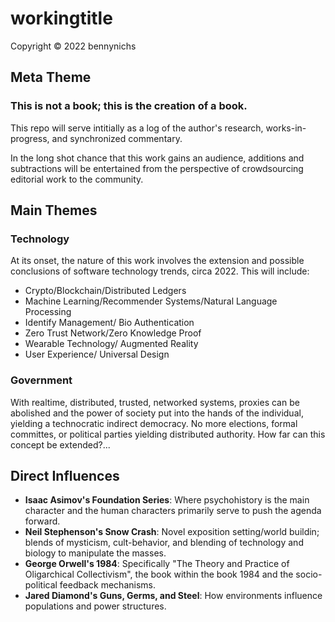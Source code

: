 # workingtitle
Copyright © 2022 bennynichs
## Meta Theme
### This is not a book; this is the creation of a book.
This repo will serve intitially as a log of the author's research, works-in-progress, and synchronized commentary.

In the long shot chance that this work gains an audience, additions and subtractions will be entertained from the perspective of crowdsourcing editorial work to the community.

## Main Themes

### Technology
At its onset, the nature of this work involves the extension and possible conclusions of software technology trends, circa 2022. This will include:
- Crypto/Blockchain/Distributed Ledgers
- Machine Learning/Recommender Systems/Natural Language Processing
- Identify Management/ Bio Authentication
- Zero Trust Network/Zero Knowledge Proof
- Wearable Technology/ Augmented Reality
- User Experience/ Universal Design

### Government
With realtime, distributed, trusted, networked systems, proxies can be abolished and the power of society put into the hands of the individual, yielding a technocratic indirect democracy. No more elections, formal committes, or political parties yielding distributed authority. How far can this concept be extended?...


## Direct Influences
- <b> Isaac Asimov's Foundation Series</b>: Where psychohistory is the main character and the human characters primarily serve to push the agenda forward.
- <b> Neil Stephenson's Snow Crash</b>: Novel exposition setting/world buildin; blends of mysticism, cult-behavior, and blending of technology and biology to manipulate the masses.
- <b> George Orwell's 1984</b>: Specifically "The Theory and Practice of Oligarchical Collectivism", the book within the book 1984 and the socio-political feedback mechanisms.
- <b> Jared Diamond's Guns, Germs, and Steel</b>: How environments influence populations and power structures.